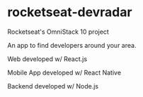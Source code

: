 # rocketseat-devradar
Rocketseat's OmniStack 10 project

An app to find developers around your area.

Web developed w/ React.js

Mobile App developed w/ React Native

Backend developed w/ Node.js
